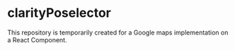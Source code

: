 # clarityPoselector
This repository is temporarily created for a Google maps implementation on a React Component.
